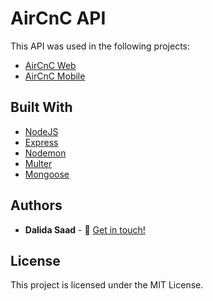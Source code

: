 # AirCnC API

This API was used in the following projects:

- [AirCnC Web](https://github.com/saaddalida/aircnc-frontend)
- [AirCnC Mobile](https://github.com/saaddalida/aircnc-mobile)

## Built With

- [NodeJS](https://nodejs.org/en/)
- [Express](https://expressjs.com/)
- [Nodemon](https://nodemon.io/)
- [Multer](https://www.npmjs.com/package/multer)
- [Mongoose](https://mongoosejs.com/)


## Authors

- **Dalida Saad** - :wave: [Get in touch!](https://www.linkedin.com/in/dalida-saad/)

## License

This project is licensed under the MIT License.
